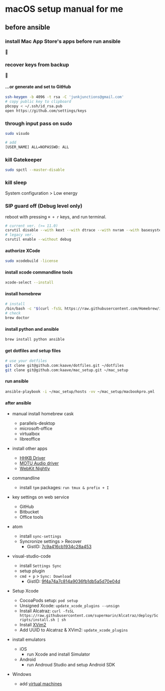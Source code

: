 # macOS setup manual for me

## before ansible

### install Mac App Store's apps before run ansible

🍎

### recover keys from backup

🔑

#### ...or generate and set to GitHub

```bash
ssh-keygen -b 4096 -t rsa -C 'junkjunctions@gmail.com'
# copy public key to clipboard
pbcopy < ~/.ssh/id_rsa.pub
open https://github.com/settings/keys
```

### through input pass on sudo

```bash
sudo visudo

# add
[USER_NAME] ALL=NOPASSWD: ALL
```

### kill Gatekeeper

```bash
sudo spctl --master-disable
```

### kill sleep

System configuration > Low energy

### SIP guard off (Debug level only)

reboot with pressing `⌘ + r` keys, and run terminal.

```bash
# current ver. (>= 11.0)
csrutil disable --with kext --with dtrace --with nvram --with basesystem
# legacy ver.
csrutil enable --without debug
```

#### authorize XCode

```bash
sudo xcodebuild -license
```

#### install xcode commandline tools

```bash
xcode-select --install
```

#### install homebrew

```bash
# install
/bin/bash -c "$(curl -fsSL https://raw.githubusercontent.com/Homebrew/install/master/install.sh)"
# check
brew doctor
```

#### install python and ansible

```bash
brew install python ansible
```

#### get dotfiles and setup files

```bash
# use your dotfiles
git clone git@github.com:kaave/dotfiles.git ~/dotfiles
git clone git@github.com:kaave/mac_setup.git ~/mac_setup
```

#### run ansible

```bash
ansible-playbook -i ~/mac_setup/hosts -vv ~/mac_setup/macbookpro.yml
```

#### after ansible

- manual install homebrew cask
  - parallels-desktop
  - microsoft-office
  - virtualbox
  - libreoffice

- install other apps
  - [HHKB Driver](http://www.pfu.fujitsu.com/hhkeyboard/macdownload.html)
  - [MOTU Audio driver](http://motu.com/download)
  - [WebKit Nightly](https://webkit.org/downloads/)

- commandline
  - install `tpm` packages: `run tmux & prefix + I`

- key settings on web service
  - GitHub
  - Bitbucket
  - Office tools

- atom
  - install `sync-settings`
  - Syncronize settings > Recover
    - GistID: [7c9a416cb1934c28a453](https://gist.github.com/kaave/7c9a416cb1934c28a453)

- visual-studio-code
  - install `Settings Sync`
  - setup plugin
  - `cmd + p` > `Sync: Download`
    - GistID: [9f4a74a7c814a9036fb1db5a5d70e04d](https://gist.github.com/kaave/9f4a74a7c814a9036fb1db5a5d70e04d)

- Setup Xcode
  - CocoaPods setup: `pod setup`
  - Unsigned Xcode: `update_xcode_plugins --unsign`
  - Install Alcatraz: `curl -fsSL https://raw.githubusercontent.com/supermarin/Alcatraz/deploy/Scripts/install.sh | sh`
  - Install [XVim2](https://github.com/XVimProject/XVim2)
  - Add UUID to Alcatraz & XVim2: `update_xcode_plugins`

- install emulators
  - iOS
    - run Xcode and install Simulator
  - Android
    - run Androud Studio and setup Android SDK

- Windows
  - add [virtual machines](https://developer.microsoft.com/en-us/microsoft-edge/tools/vms/)
